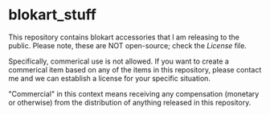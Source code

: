 # blokart_stuff
This repository contains blokart accessories that I am releasing to the public. Please note, these are NOT open-source; check the _License_ file.

Specifically, commerical use is not allowed. If you want to create a commerical item based on any of the items in this repository, please contact me and we can establish a license for your specific situation.

"Commercial" in this context means receiving any compensation (monetary or otherwise) from the distribution of anything released in this repository.

